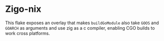 # Zigo-nix

This flake exposes an overlay that makes `buildGoModule` also take `GOOS` and `GOARCH` as arguments and use zig as a c compiler, enabling CGO builds to work cross platforms.
